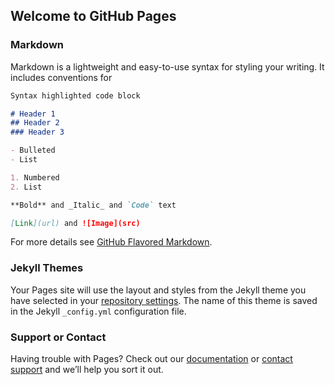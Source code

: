 ## Welcome to GitHub Pages

[]("github.com/adrianlshaw/opentc-docs/blob/master/OTC_Architecting_Dependable_Systems.pdf") 
[]("github.com/adrianlshaw/opentc-docs/blob/master/OTC_Client_auth_sec_mode.pdf") 
[]("github.com/adrianlshaw/opentc-docs/blob/master/OTC_CompSecBrowsers.pdf") 
[]("github.com/adrianlshaw/opentc-docs/blob/master/OTC_D01.3_Executive_Summary.pdf") 
[]("github.com/adrianlshaw/opentc-docs/blob/master/OTC_D02.2_Requirements_Definition_and_Specification_update.pdf") 
[]("github.com/adrianlshaw/opentc-docs/blob/master/OTC_D04.1_BMI_V0.1_specification.pdf") 
[]("github.com/adrianlshaw/opentc-docs/blob/master/OTC_D06.1_Collection_of_WP6_Deliverables.pdf") 
[]("github.com/adrianlshaw/opentc-docs/blob/master/OTC_D07.1_Security_requirements_definition_Target_selection_Methodology_Definition.pdf") 
[]("github.com/adrianlshaw/opentc-docs/blob/master/OTC_D10.1_%20Intermediate_report_about_all_external_cooperation_and_activities.pdf") 
[]("github.com/adrianlshaw/opentc-docs/blob/master/OTC_D10.4_Training_concepts_and_training_plans.pdf") 
[]("github.com/adrianlshaw/opentc-docs/blob/master/OTC_PBA_Protocol_Paper.pdf") 
[]("github.com/adrianlshaw/opentc-docs/blob/master/OTC_SDR_Paper.pdf") 
[]("github.com/adrianlshaw/opentc-docs/blob/master/OTC_TC_MobileAgents.pdf") 
[]("github.com/adrianlshaw/opentc-docs/blob/master/OTC_XenSecurityServices.pdf") 
[]("github.com/adrianlshaw/opentc-docs/blob/master/OTC_enh_grid_security.pdf") 
[]("github.com/adrianlshaw/opentc-docs/blob/master/OpenTC_D01.6_FR1_Publishable_activity_report.pdf") 
[]("github.com/adrianlshaw/opentc-docs/blob/master/OpenTC_D01.6_FR4_Final_Dissemination_Report.pdf") 
[]("github.com/adrianlshaw/opentc-docs/blob/master/OpenTC_D01.6_PR1a_Publishable_Executive_Summary.pdf") 
[]("github.com/adrianlshaw/opentc-docs/blob/master/OpenTC_D01.6_PR1b_Plan_for_disseminating_and_using_the_knowledge.pdf") 
[]("github.com/adrianlshaw/opentc-docs/blob/master/OpenTC_D02.3_Requirements%20Definition%20and%20Specification.pdf") 
[]("github.com/adrianlshaw/opentc-docs/blob/master/OpenTC_D02.4_Final_OpenTC_Report.pdf") 
[]("github.com/adrianlshaw/opentc-docs/blob/master/OpenTC_D03.2_Collected_internal_deliverables_for_year_1_and_2.pdf") 
[]("github.com/adrianlshaw/opentc-docs/blob/master/OpenTC_D03.3_Collection_of_internal_deliverables_Y3.pdf") 
[]("github.com/adrianlshaw/opentc-docs/blob/master/OpenTC_D04.7_TPM_Virtualisation_Architecture_document_v2_M42.pdf") 
[]("github.com/adrianlshaw/opentc-docs/blob/master/OpenTC_D04.8_Secure_Multiplexing_of_Accelerated_3D_content.pdf") 
[]("github.com/adrianlshaw/opentc-docs/blob/master/OpenTC_D05.4_DesignOfSecServices_FINAL.pdf") 
[]("github.com/adrianlshaw/opentc-docs/blob/master/OpenTC_D05.5_Trusted_Virtual_Datacenter.pdf") 
[]("github.com/adrianlshaw/opentc-docs/blob/master/OpenTC_D05.6-Final-Report-of-OpenTC-Workpackage-5.pdf") 
[]("github.com/adrianlshaw/opentc-docs/blob/master/OpenTC_D06.5_Collection_of_WP6_SWP_Deliverables.pdf") 
[]("github.com/adrianlshaw/opentc-docs/blob/master/OpenTC_D06.6_Collection_of_WP6_SWP_Deliverables.pdf") 
[]("github.com/adrianlshaw/opentc-docs/blob/master/OpenTC_D07.3_V_and_V%20Report_v3.pdf") 
[]("github.com/adrianlshaw/opentc-docs/blob/master/OpenTC_D08.2_Security_Services_for_a_Trusted_Mobile_Application.pdf") 
[]("github.com/adrianlshaw/opentc-docs/blob/master/OpenTC_D10.10_Final_Training_Documentation.pdf") 
[]("github.com/adrianlshaw/opentc-docs/blob/master/OpenTC_D10.11_Final_Exploitation_Plan_FINAL.pdf") 
[]("github.com/adrianlshaw/opentc-docs/blob/master/OpenTC_D10.8_Final%20Standardisation%20Report.pdf") 
[]("github.com/adrianlshaw/opentc-docs/blob/master/OpenTC_D10.9_Final_Dissemination_Report.pdf") 
[]("github.com/adrianlshaw/opentc-docs/blob/master/OpenTC_Newsletter_02.pdf") 
[]("github.com/adrianlshaw/opentc-docs/blob/master/OpenTC_Newsletter_03.pdf") 
[]("github.com/adrianlshaw/opentc-docs/blob/master/OpenTC_Newsletter_04.pdf") 
[]("github.com/adrianlshaw/opentc-docs/blob/master/OpenTC_Newsletter_05.pdf") 
[]("github.com/adrianlshaw/opentc-docs/blob/master/OpenTC_Newsletter_06.pdf") 
[]("github.com/adrianlshaw/opentc-docs/blob/master/OpenTC_Newsletter_07.pdf") 
[]("github.com/adrianlshaw/opentc-docs/blob/master/OpenTC_Newsletter_June_2007.pdf") 
[]("github.com/adrianlshaw/opentc-docs/blob/master/OpenTC_PET_prototype_documentation_v1.0.pdf") 
[]("github.com/adrianlshaw/opentc-docs/blob/master/OpenTC_Patent_Study_Deliverable1b_short.pdf") 
[]("github.com/adrianlshaw/opentc-docs/blob/master/Open_TC_D01.2_Report_on_OTC_Strategy.pdf") 
[]("github.com/adrianlshaw/opentc-docs/blob/master/Open_TC_D02.2_Requirements_Definition_and_Specification_update.pdf") 
[]("github.com/adrianlshaw/opentc-docs/blob/master/Open_TC_D03.1%20deliverable_TPM_Software_Stack_20070801.pdf") 
[]("github.com/adrianlshaw/opentc-docs/blob/master/Open_TC_D04.4_Initial_prototype_L4-based_TC_system.pdf") 
[]("github.com/adrianlshaw/opentc-docs/blob/master/Open_TC_D04.6_Initial_prototype_XEN-based_TC_system.pdf") 
[]("github.com/adrianlshaw/opentc-docs/blob/master/Open_TC_D05.1_Basic_Security_Services_20070802.pdf") 
[]("github.com/adrianlshaw/opentc-docs/blob/master/Open_TC_D05.2_SecServicesPoC.pdf") 
[]("github.com/adrianlshaw/opentc-docs/blob/master/Open_TC_D05.3_SecServicesCode.pdf") 
[]("github.com/adrianlshaw/opentc-docs/blob/master/Open_TC_D06.3_Collection_of_SWP_nature_R.pdf") 
[]("github.com/adrianlshaw/opentc-docs/blob/master/Open_TC_D06.4_Collection_of_SWP_nature_POD.pdf") 
[]("github.com/adrianlshaw/opentc-docs/blob/master/Open_TC_D07.2_V_and_V_report_2.pdf") 
[]("github.com/adrianlshaw/opentc-docs/blob/master/Open_TC_D08.1_Market_requirements_functionality_mobile_phone_trust_demonstrator.pdf") 
[]("github.com/adrianlshaw/opentc-docs/blob/master/Open_TC_D09.1_Internal_beta_version_Linux.pdf") 
[]("github.com/adrianlshaw/opentc-docs/blob/master/Open_TC_D10.2_Midterm_Standardisation_Report.pdf") 
[]("github.com/adrianlshaw/opentc-docs/blob/master/Open_TC_D10.3_Dissemination_Report_and_Plan.pdf") 
[]("github.com/adrianlshaw/opentc-docs/blob/master/Open_TC_D10.5_Intermediate_Training_Documentation.pdf") 
[]("github.com/adrianlshaw/opentc-docs/blob/master/Open_TC_D10.7_OpenTC_Exploitation_Plan.pdf") 


### Markdown

Markdown is a lightweight and easy-to-use syntax for styling your writing. It includes conventions for

```markdown
Syntax highlighted code block

# Header 1
## Header 2
### Header 3

- Bulleted
- List

1. Numbered
2. List

**Bold** and _Italic_ and `Code` text

[Link](url) and ![Image](src)
```

For more details see [GitHub Flavored Markdown](https://guides.github.com/features/mastering-markdown/).

### Jekyll Themes

Your Pages site will use the layout and styles from the Jekyll theme you have selected in your [repository settings](https://github.com/adrianlshaw/opentc-docs/settings). The name of this theme is saved in the Jekyll `_config.yml` configuration file.

### Support or Contact

Having trouble with Pages? Check out our [documentation](https://help.github.com/categories/github-pages-basics/) or [contact support](https://github.com/contact) and we’ll help you sort it out.
